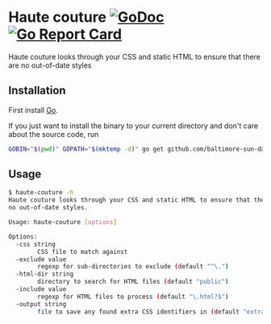 # Haute couture [![GoDoc](https://godoc.org/github.com/baltimore-sun-data/haute-couture?status.svg)](https://godoc.org/github.com/baltimore-sun-data/haute-couture) [![Go Report Card](https://goreportcard.com/badge/github.com/baltimore-sun-data/haute-couture)](https://goreportcard.com/report/github.com/baltimore-sun-data/haute-couture)

Haute couture looks through your CSS and static HTML to ensure that there are no out-of-date styles

## Installation

First install [Go](http://golang.org).

If you just want to install the binary to your current directory and don't care about the source code, run

```bash
GOBIN="$(pwd)" GOPATH="$(mktemp -d)" go get github.com/baltimore-sun-data/haute-couture
```

## Usage

```bash
$ haute-couture -h
Haute couture looks through your CSS and static HTML to ensure that there are
no out-of-date styles.

Usage: haute-couture [options]

Options:
  -css string
        CSS file to match against
  -exclude value
        regexp for sub-directories to exclude (default "^\.")
  -html-dir string
        directory to search for HTML files (default "public")
  -include value
        regexp for HTML files to process (default "\.html?$")
  -output string
        file to save any found extra CSS identifiers in (default "extra-css.txt")
```
